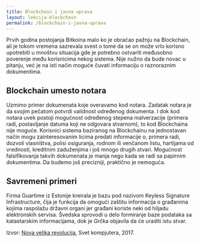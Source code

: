 ```yaml
---
title: Blockchain i javna uprava
layout: lekcija-blockchain
permalink: /blockchain-i-javna-uprava
---
```


Prvih godina postojanja Bitkoina malo ko je obraćao pažnju na Blockchain, ali je tokom vremena sazrevala svest o tome da se on može vrlo korisno upotrebiti u mnoštvu situacija gde je potrebno ostvariti međusobno poverenje među korisnicima nekog sistema. Nije nužno da bude novac u pitanju, već je na isti način moguće čuvati informaciju o raznoraznim dokumentima. 

## Blockchain umesto notara

Uzmimo primer dokumenata koje overavamo kod notara. Zadatak notara je da svojim pečatom potvrdi validnost određenog dokumenta. I dok kod notara uvek postoji mogućnost određenog stepena malverzacije (primera radi, postavljanje datuma koji ne odgovara stvarnom), to kod Blockchaina nije moguće. Korisnici sistema baziranog na Blockchainu na jednostavan način mogu zainteresovanim licima predati informacije o, primera radi, dozvoli vlasništva, polisi osiguranja, rodnom ili venčanom listu, hartijama od vrednosti, kreditnim zaduženjima i još mnogo drugih stvari. Mogućnost falsifikovanja takvih dokumenata je manja nego kada se radi sa papirnim dokumentima. Da budemo još precizniji, praktično je nemoguća.

## Savremeni primeri

Firma Guartime iz Estonije kreirala je bazu pod nazivom Keyless Signature Infrastructure, čija je funkcija da omogući zaštitu informacija o građanima kojima raspolažu državni organi jer građani koriste neki od hiljadu elektronskih servisa. Švedska sprovodi u delo formiranje baze podataka sa katastarskim informacijama, dok je Grčka objavila da će uraditi istu stvar.

Izvor: [Nova velika revolucija](http://www.sk.rs/2017/07/skin01.html), Svet kompjutera, 2017.
